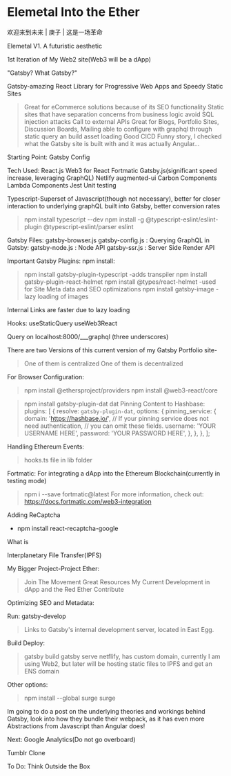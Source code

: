 # Elemetal Into the Ether
 欢迎来到未来 | 庚子 |  这是一场革命

Elemetal V1. A futuristic aesthetic

1st Iteration of My Web2 site(Web3 will be a dApp)

"Gatsby? What Gatsby?"


Gatsby-amazing React Library for Progressive Web Apps and Speedy Static Sites
>Great for eCommerce solutions because of its SEO functionality
>Static sites that have separation concerns from business logic avoid SQL injection attacks
>Call to external APIs
>Great for Blogs, Portfolio Sites, Discussion Boards, Mailing 
>able to configure with graphql through static query an build asset loading
>Good CICD
>Funny story, I checked what the Gatsby site is built with and it was actually Angular...

Starting Point: Gatsby Config

Tech Used:
React.js
Web3 for React
Fortmatic
Gatsby.js(significant speed increase, leveraging GraphQL)
Netlify
augmented-ui
Carbon Components
Lambda Components
Jest Unit testing

Typescript-Superset of Javascript(though not necessary), better for closer interaction to underlying graphQL built into Gatsby, better conversion rates
> npm install typescript --dev
> npm install -g @typescript-eslint/eslint-plugin @typescript-eslint/parser eslint

Gatsby Files:
gatsby-browser.js
gatsby-config.js : Querying GraphQL in Gatsby:
gatsby-node.js : Node API
gatsby-ssr.js : Server Side Render API


Important Gatsby Plugins: 
npm install:
> npm install gatsby-plugin-typescript 
  -adds transpiler
>npm install gatsby-plugin-react-helmet
>npm install @types/react-helmet
  -used for Site Meta data and SEO optimizations
>npm install gatsby-image
  -lazy loading of images

<Link />
Internal Links are faster due to lazy loading

Hooks: 
useStaticQuery
useWeb3React

Query on localhost:8000/___graphql (three underscores)


There are two Versions of this current version of my Gatsby Portfolio site-
>One of them is centralized
>One of them is decentralized

For Browser Configuration:
>npm install @ethersproject/providers
>npm install @web3-react/core

>npm install gatsby-plugin-dat dat 
Pinning Content to Hashbase:
> plugins: [
  {
    resolve: `gatsby-plugin-dat`,
    options: {
      pinning_service: {
        domain: 'https://hashbase.io/',
        // If your pinning service does not need authentication,
        // you can omit these fields.
        username: 'YOUR USERNAME HERE',
        password: 'YOUR PASSWORD HERE',
      },
    },
  },
];


Handling Ethereum Events:
>hooks.ts file in lib folder


Fortmatic: For integrating a dApp into the Ethereum Blockchain(currently in testing mode)
> npm i --save fortmatic@latest
For more information, check out:
https://docs.fortmatic.com/web3-integration 

Adding ReCaptcha
- npm install react-recaptcha-google

What is 

Interplanetary File Transfer(IPFS)


My Bigger Project-Project Ether:
>Join The Movement
>Great Resources
>My Current Development in dApp and the Red Ether
>Contribute

Optimizing SEO and Metadata:



Run: 
gatsby-develop
>Links to Gatsby's internal development server, located in East Egg. 

Build Deploy:
>gatsby build
>gatsby serve
>netflify, has custom domain, currently I am using Web2, but later will be hosting static files to IPFS and get an ENS domain

Other options:
> npm install --global surge
> surge


Im going to do a post on the underlying theories and workings behind Gatsby, look into how they bundle their webpack, as it has even more Abstractions from Javascript than Angular does!



Next:
Google Analytics(Do not go overboard)

Tumblr Clone


To Do: Think Outside the Box
